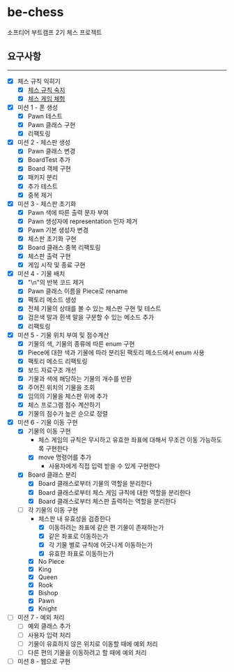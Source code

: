 # be-chess
소프티어 부트캠프 2기 체스 프로젝트



## 요구사항

----

- [X] 체스 규칙 익히기
    - [X] [체스 규칙 숙지](https://ko.wikipedia.org/wiki/체스_규칙)
    - [X] [체스 게임 체험](https://www.chess.com/ko/play/computer)
- [X] 미션 1 - 폰 생성
    - [X] Pawn 테스트
    - [X] Pawn 클래스 구현
    - [X] 리팩토링
- [X] 미션 2 - 체스판 생성
    - [X] Pawn 클래스 변경
    - [X] BoardTest 추가
    - [X] Board 객체 구현
    - [X] 패키지 분리
    - [X] 추가 테스트
    - [X] 중복 제거
- [X] 미션 3 - 체스판 초기화
    - [X] Pawn 색에 따른 출력 문자 부여
    - [X] Pawn 생성자에 representation 인자 제거
    - [X] Pawn 기본 생성자 변경
    - [X] 체스판 초기화 구현
    - [X] Board 클래스 중복 리팩토링
    - [X] 체스판 출력 구현
    - [X] 게임 시작 및 종료 구현
- [X] 미션 4 - 기물 배치
    - [X] "\n"의 반복 코드 제거
    - [X] Pawn 클래스 이름을 Piece로 rename
    - [X] 팩토리 메소드 생성
    - [X] 전체 기물의 상태를 볼 수 있는 체스판 구현 및 테스트
    - [X] 검은색 말과 흰색 말을 구분할 수 있는 메소드 추가
    - [X] 리팩토링
- [X] 미션 5 - 기물 위치 부여 및 점수계산
    - [X] 기물의 색, 기물의 종류에 따른 enum 구현
    - [X] Piece에 대한 색과 기물에 따라 분리된 팩토리 메소드에서 enum 사용
    - [X] 팩토리 메소드 리팩토링
    - [X] 보드 자료구조 개선
    - [X] 기물과 색에 해당하는 기물의 개수를 반환
    - [X] 주어진 위치의 기물을 조회
    - [X] 임의의 기물을 체스판 위에 추가
    - [X] 체스 프로그램 점수 계산하기
    - [X] 기물의 점수가 높은 순으로 정렬
- [X] 미션 6 - 기물 이동 구현
    - [X] 기물의 이동 구현
        - 체스 게임의 규칙은 무시하고 유효한 좌표에 대해서 무조건 이동 가능하도록 구현한다
        - [X] move 명령어를 추가
            - 사용자에게 직접 입력 받을 수 있게 구현한다
    - [X] Board 클래스 분리
        - [X] Board 클래스로부터 기물의 역할을 분리한다
        - [X] Board 클래스로부터 체스 게임 규칙에 대한 역할을 분리한다
        - [X] Board 클래스로부터 체스판 출력하는 역할을 분리한다
    - [ ] 각 기물의 이동 구현
        - 체스판 내 유효성을 검증한다
            - [X] 이동하려는 좌표에 같은 편 기물이 존재하는가
            - [X] 같은 좌표로 이동하는가
            - [X] 각 기물 별로 규칙에 어긋나게 이동하는가
            - [X] 유효한 좌표로 이동하는가
        - [X] No Piece
        - [X] King
        - [X] Queen
        - [X] Rook
        - [X] Bishop
        - [X] Pawn
        - [x] Knight
- [ ] 미션 7 - 예외 처리
    - [ ] 예외 클래스 추가
    - [ ] 사용자 입력 처리
    - [ ] 기물이 유효하지 않은 위치로 이동할 때에 예외 처리
    - [ ] 다른 편의 기물을 이동하려고 할 때에 예외 처리
- [ ] 미션 8 - 웹으로 구현